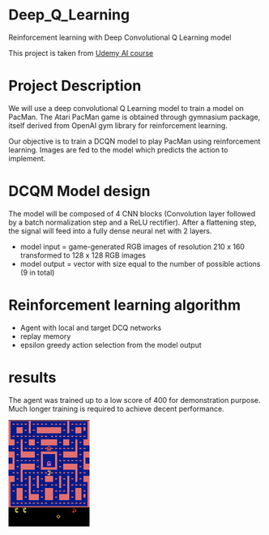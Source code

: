 # Deep_Q_Learning
Reinforcement learning with Deep Convolutional Q Learning model 

This project is taken from [Udemy AI course](https://www.udemy.com/course/artificial-intelligence-az/)

# Project Description

We will use a deep convolutional Q Learning model to train a model on PacMan.
The Atari PacMan game is obtained through gymnasium package, itself derived from OpenAI gym library for reinforcement learning.

Our objective is to train a DCQN model to play PacMan using reinforcement learning.
Images are fed to the model which predicts the action to implement.

# DCQM Model design

The model will be composed of 4 CNN blocks (Convolution layer followed by a batch normalization step and a ReLU rectifier). After a flattening step, the signal will feed into a fully dense neural net with 2 layers.
- model input = game-generated RGB images of resolution 210 x 160 transformed to 128 x 128 RGB images
- model output = vector with size equal to the number of possible actions (9 in total)

# Reinforcement learning algorithm

- Agent with local and target DCQ networks
- replay memory
- epsilon greedy action selection from the model output

# results

The agent was trained up to a low score of 400 for demonstration purpose.
Much longer training is required to achieve decent performance.

![](asset/pacman.gif)
